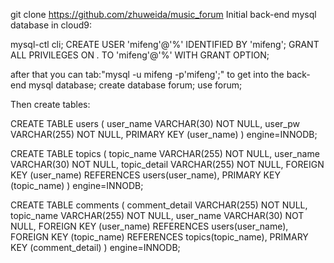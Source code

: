 git clone https://github.com/zhuweida/music_forum
Initial back-end mysql database in cloud9:

mysql-ctl cli;
CREATE USER 'mifeng'@'%' IDENTIFIED BY 'mifeng';
GRANT ALL PRIVILEGES ON *.* TO 'mifeng'@'%' WITH GRANT OPTION; 

after that you can tab:"mysql -u mifeng -p'mifeng';" to get into the back-end mysql database;
create database forum;
use forum;


Then create tables:

CREATE TABLE users (
user_name   VARCHAR(30) NOT NULL,
user_pw   VARCHAR(255) NOT NULL,
PRIMARY KEY (user_name)
) engine=INNODB;

CREATE TABLE topics (
topic_name       VARCHAR(255) NOT NULL,
user_name		 VARCHAR(30) NOT NULL,
topic_detail     VARCHAR(255) NOT NULL,
FOREIGN KEY (user_name) REFERENCES users(user_name),
PRIMARY KEY (topic_name)
) engine=INNODB;

CREATE TABLE comments (
comment_detail      VARCHAR(255) NOT NULL,
topic_name    VARCHAR(255) NOT NULL,
user_name      VARCHAR(30) NOT NULL,
FOREIGN KEY (user_name) REFERENCES users(user_name),
FOREIGN KEY (topic_name) REFERENCES topics(topic_name),
PRIMARY KEY (comment_detail)
) engine=INNODB;


